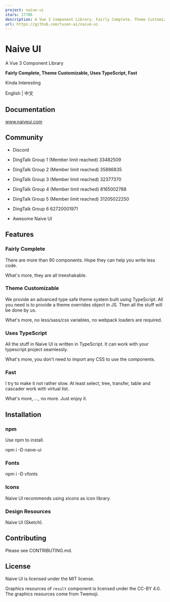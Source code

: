 ```yaml
---
project: naive-ui
stars: 17706
description: A Vue 3 Component Library. Fairly Complete. Theme Customizable. Uses TypeScript. Fast.
url: https://github.com/tusen-ai/naive-ui
---
```


Naive UI
========

A Vue 3 Component Library

**Fairly Complete, Theme Customizable, Uses TypeScript, Fast**

Kinda Interesting

English | 中文

Documentation
-------------

www.naiveui.com

Community
---------

-   Discord
    
-   DingTalk Group 1 (Member limit reached) 33482509
    
-   DingTalk Group 2 (Member limit reached) 35886835
    
-   DingTalk Group 3 (Member limit reached) 32377370
    
-   DingTalk Group 4 (Member limit reached) 8165002788
    
-   DingTalk Group 5 (Member limit reached) 31205022250
    
-   DingTalk Group 6 62720001971
    
-   Awesome Naive UI
    

Features
--------

### Fairly Complete

There are more than 90 components. Hope they can help you write less code.

What's more, they are all treeshakable.

### Theme Customizable

We provide an advanced type safe theme system built using TypeScript. All you need is to provide a theme overrides object in JS. Then all the stuff will be done by us.

What's more, no less/sass/css variables, no webpack loaders are required.

### Uses TypeScript

All the stuff in Naive UI is written in TypeScript. It can work with your typescript project seamlessly.

What's more, you don't need to import any CSS to use the components.

### Fast

I try to make it not rather slow. At least select, tree, transfer, table and cascader work with virtual list.

What's more, ..., no more. Just enjoy it.

Installation
------------

### npm

Use npm to install.

npm i -D naive-ui

### Fonts

npm i -D vfonts

### Icons

Naive UI recommends using xicons as icon library.

### Design Resources

Naive UI (Sketch).

Contributing
------------

Please see CONTRIBUTING.md.

License
-------

Naive UI is licensed under the MIT license.

Graphics resources of `result` component is licensed under the CC-BY 4.0. The graphics resources come from Twemoji.
